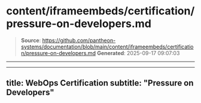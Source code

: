 # content/iframeembeds/certification/pressure-on-developers.md

> **Source**: https://github.com/pantheon-systems/documentation/blob/main/content/iframeembeds/certification/pressure-on-developers.md
> **Generated**: 2025-09-17 09:07:03

---

---
title: WebOps Certification
subtitle: "Pressure on Developers"
---

<Partial file="certification-guide/pressure-on-developers.md" />
